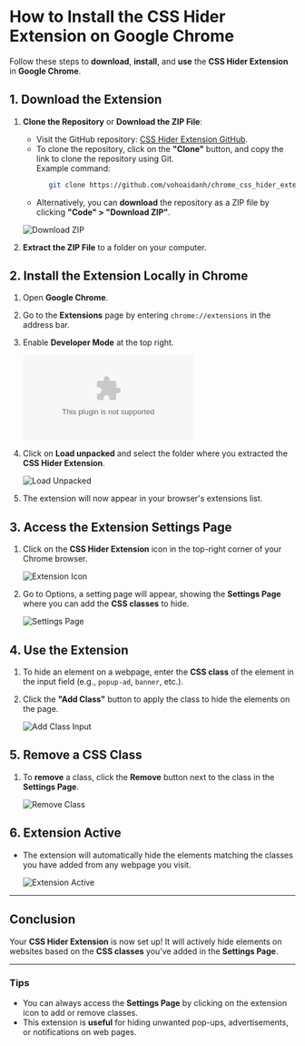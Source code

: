 # How to Install the CSS Hider Extension on Google Chrome

Follow these steps to **download**, **install**, and **use** the **CSS Hider Extension** in **Google Chrome**.

## 1. Download the Extension

1. **Clone the Repository** or **Download the ZIP File**:
   - Visit the GitHub repository: [CSS Hider Extension GitHub](https://github.com/vohoaidanh/chrome_css_hider_extention).
   - To clone the repository, click on the **"Clone"** button, and copy the link to clone the repository using Git.  
     Example command:
     ```bash
        git clone https://github.com/vohoaidanh/chrome_css_hider_extention.git
     ```
   - Alternatively, you can **download** the repository as a ZIP file by clicking **"Code" > "Download ZIP"**.

   ![Download ZIP](https://via.placeholder.com/600x400?text=Download+ZIP)

2. **Extract the ZIP File** to a folder on your computer.

## 2. Install the Extension Locally in Chrome

1. Open **Google Chrome**.
2. Go to the **Extensions** page by entering `chrome://extensions` in the address bar.
3. Enable **Developer Mode** at the top right.

   ![Developer Mode](https://github.com/vohoaidanh/chrome_css_hider_extention/archive/refs/heads/main.zip)

4. Click on **Load unpacked** and select the folder where you extracted the **CSS Hider Extension**.

   ![Load Unpacked](https://via.placeholder.com/600x400?text=Load+Unpacked)

5. The extension will now appear in your browser's extensions list.

## 3. Access the Extension Settings Page

1. Click on the **CSS Hider Extension** icon in the top-right corner of your Chrome browser.

   ![Extension Icon](https://via.placeholder.com/600x400?text=Extension+Icon)

2. Go to Options, a setting page will appear, showing the **Settings Page** where you can add the **CSS classes** to hide.

   ![Settings Page](https://via.placeholder.com/600x400?text=Settings+Page)

## 4. Use the Extension

1. To hide an element on a webpage, enter the **CSS class** of the element in the input field (e.g., `popup-ad`, `banner`, etc.).
2. Click the **"Add Class"** button to apply the class to hide the elements on the page.

   ![Add Class Input](#)

## 5. Remove a CSS Class

1. To **remove** a class, click the **Remove** button next to the class in the **Settings Page**.

   ![Remove Class](#)

## 6. Extension Active

- The extension will automatically hide the elements matching the classes you have added from any webpage you visit.

   ![Extension Active](#)

---

## Conclusion

Your **CSS Hider Extension** is now set up! It will actively hide elements on websites based on the **CSS classes** you’ve added in the **Settings Page**.

---

### Tips

- You can always access the **Settings Page** by clicking on the extension icon to add or remove classes.
- This extension is **useful** for hiding unwanted pop-ups, advertisements, or notifications on web pages.
